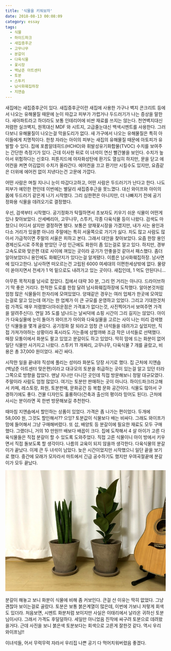 ```yaml
---
title: '식물을 키워보자'
date: 2018-08-13 00:08:09
category: essay
tags:
  - 식물
  - 하이드파크
  - 새집증후군
  - 고무나무
  - 분갈이
  - 다육식물
  - 꽃시장
  - 백남준 아트센터
  - 토분
  - 스투키
  - 남사화훼집하장
  - 지앤숍
---
```


새집에는 새집증후군이 있다. 새집증후군이란 새집에 사용한 가구나 벽지 콘크리트 등에서 나오는 유해물질 때문에 눈이 따갑고 피부가 가렵거나 두드러기가 나는 증상을 말한다. 새아파트라고 하더라도 보통 인테리어에 비싼 재료를 쓰지는 않는다. 천연벽지대신 저렴한 실크벽지, 원목대신 MDF 와 시트지, 고급줄눈대신 백색시멘트를 사용한다. 그러다보니 유해물질이 나오는걸 막을도리가 없다. 새 가구에서 나오는 유해물질은 특히 아이들에게 치명적이다. 한창 자라는 아이의 피부는 새집의 유해물질 때문에 아토피가 유발할 수 있다. 집에 포름알데히드(HCHO)와 휘발성유기화합물(TVOC) 수치를 보여주는 간단한 측정기가 있다. 근데 이사한 뒤로 이 녀석이 연신 빨간불을 보인다. 수치가 높아서 위험하다는 신호다. 피톤치드에 야자화성탄에 환기도 열심히 하지만, 문을 닫고 에어컨을 켜면 어김없이 수치가 올라간다. 에어컨을 끄고 환기만 시킬수도 있지만, 요즘같은 더위에 에어컨 없이 지낸다는건 고문에 가깝다.

어떤 사람은 며칠 지나니 눈이 따갑다고하고, 어떤 사람은 두드러기가 난다고 한다. 나도 피부가 예민한 편인데 이번에는 별달리 새집증후근을 못느꼈다. 대신 와이프와 아이의 몸에 두드러기 같은게 나기 시작했다. 그리 심한편은 아니지만, 더 나빠지기 전에 공기 정화용 식물을 데려오기로 결정했다.

우선, 검색부터 시작했다. 공기정화가 탁월하면서 초보자도 키우기 쉬운 식물이 어떤게 있나 찾아보았다. 산세베리아, 고무나무, 스투키, 각종 다육식물 등이 나왔다. 검색도 마쳤으니 어디서 살지만 결정하면 됐다. 보통은 양재꽃시장을 가겠지만, 내가 사는 용인과 다소 거리가 있을뿐 아니라 주말에는 특히 서울쪽으로 가기가 싫다. 차도 많고 사람도 많아서 가급적이면 주말의 서울은 피하고 본다. 그래서 대안을 찾아보았다. 요즘 한창 용인 경제신도시로 주목을 받았던 구성 인근에도 화원이 좀 있는걸로 알고 있다. 하지만, 경부고속도로와 맞은편 대로 사이에 껴있는 곳이라 공기가 안좋을것 같아서 패스했다. 좀더 알아보았더니 용인에도 화훼단지가 있다는걸 알게됐다. 이름은 남사화훼집하장. 남사면에 있다고한다. 남사하면 떠오르는건 고립된 6000 여세대의 이편한세상밖에 없다. 물량이 쏟아지면서 전세가 1 억 밑으로도 내려가고 있는 곳이다. 새집인데, 1 억도 안된다니...

아무튼 목적지를 남사로 잡았다. 집에서 대략 30 분, 그리 먼 거리는 아니다. 드라이브하기 딱 좋은 거리다. 한적한 도로를 한참 달려 남사화훼집하장에 도착했다. 알아본것처럼 엄청 많은 식물들이 한자리에 모여있었다. 양재같은 경우는 여러 업체가 한곳에 모여있는걸로 알고 있는데 여기는 한 업체가 이 큰 규모를 운영하고 있었다. 그리고 기대한것처럼 가격도 매우 저렴했다(아쉬운점은 가격표가 없다는것, 사진찍어가서 보여주면 가격을 알려주신다). 연일 35 도를 넘나드는 날씨덕에 쇼핑 시간이 그리 길지는 않았다. 아이가 다육실물에 눈이 돌아가 와이프가 아이와 다육실물을 고르는 사이 나는 미리 검색했던 식물들을 몇개 골랐다. 공기정화 잘 되라고 엄청 큰 녀석들을 데려가고 싶었지만, 직접 가져가야하는 상황이라 혹시라도 가는중에 상할까봐 조금 작은 녀석들로 선택했다. 매장 모퉁이에서 화분도 팔고 있었고 분갈이도 하고 있었다. 딱히 맘에 드는 화분이 없어 일단 식물만 사가지고 나왔다. 스투키 11 개짜리, 고무나무, 다육식물 7 개를 골랐고, 비용은 총 37,000 원이었다. 싸긴 싸다.

시작한 일을 끝내야 직성에 풀리는 성미라 화분도 당장 사기로 했다. 집 근처에 지앤숍(백남준 아트센터 맞은편)이라고 대규모의 토분을 취급하는 곳이 있는걸 알고 있던 터라 그쪽으로 방향을 잡았다. 맨날 지나만 다니던 곳인데 직접 방문해보니 정말 대규모였다. 주말이라 사람도 엄청 많았다. 여기는 토분만 판매하는 곳이 아니다. 하이드파크라고해서 카페, 레스토랑, 화원, 토분판매, 문화공간 등 복합 문화 공간이다. 식물도 많아서 구경하기에도 좋다. 건물 디자인도 훌륭하다(건축과 출신의 평이라 믿어도 된다). 근처에 사시는 분이라면 꼭 한번 방문해보길 추천한다.

때마침 지앤숍에서 할인하는 상품이 있었다. 가격은 좀 나가는 편이었다. 두개에 58,000 원, 그것도 할인해서?? 으잉? 토분값이 식물보다 배는 비싸다. 그래도 와이프가 맘에 들어해서 그냥 구매해버렸다. 또 삽, 배양토 등 분갈이에 필요한 재료도 모두 구매했다. 그랬더니, 거의 10 만원!!! 배보다 배꼽이 크다. 집에 도착해서 4 살 아이가 고른 다육식물들은 직접 분갈이 할 수 있도록 도와주었다. 직접 고른 식물이니 아이 방에서 키우면서 직접 돌보도록 할 생각이다. 나름의 교육이 되지 않을까 생각한다. 다육식물의 분갈이가 끝났다. 이제 큰 두 녀석이 남았다. 늦은 시간이었지만 시작했으니 일단 끝을 보기로 했다. 중간에 모래가 모자라서 마트에서 긴급 공수하기도 했지만 우여곡절끝에 분갈이가 모두 끝났다.

![img0](./0.jpg)

분갈이 해놓고 보니 화분이 식물에 비해 좀 커보인다. 큰걸 산 이유는 딱히 없었다. 그냥 괜찮아 보이는걸로 골랐다. 토분은 보통 붉은계열이 많은데, 이번에 가보니 저렇게 회색도 있더라. 처음보면, 시멘트 화분처럼 보이지만 사실은 이태리에서 날라온 귀하신 토분님이시다. 그래서 가격도 후덜덜하다. 세일만 아니었음 진작에 싸구려 토분으로 데려왔을거다. 근데 사진을 보니 붉은색 토분보다는 회색으로 고른게 잘한것 같다. 역시 우리 와이프님!!

이녀석들, 어서 무럭무럭 자라서 우리집 나쁜 공기 다 먹어치워버렸음 좋겠다.
